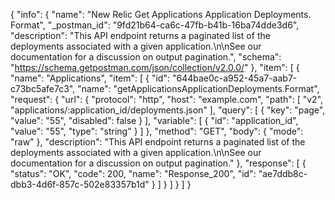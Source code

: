 {
  "info": {
    "name": "New Relic Get Applications Application  Deployments. Format",
    "_postman_id": "9fd21b64-ca6c-47fb-b41b-16ba74dde3d6",
    "description": "This API endpoint returns a paginated list of the deployments associated with a given application.\n\nSee our documentation for a discussion on output pagination.",
    "schema": "https://schema.getpostman.com/json/collection/v2.0.0/"
  },
  "item": [
    {
      "name": "Applications",
      "item": [
        {
          "id": "644bae0c-a952-45a7-aab7-c73bc5afe7c3",
          "name": "getApplicationsApplicationDeployments.Format",
          "request": {
            "url": {
              "protocol": "http",
              "host": "example.com",
              "path": [
                "v2",
                "applications/:application_id/deployments.json"
              ],
              "query": [
                {
                  "key": "page",
                  "value": "55",
                  "disabled": false
                }
              ],
              "variable": [
                {
                  "id": "application_id",
                  "value": "55",
                  "type": "string"
                }
              ]
            },
            "method": "GET",
            "body": {
              "mode": "raw"
            },
            "description": "This API endpoint returns a paginated list of the deployments associated with a given application.\n\nSee our documentation for a discussion on output pagination."
          },
          "response": [
            {
              "status": "OK",
              "code": 200,
              "name": "Response_200",
              "id": "ae7ddb8c-dbb3-4d6f-857c-502e83357b1d"
            }
          ]
        }
      ]
    }
  ]
}